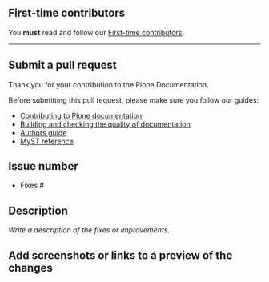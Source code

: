## First-time contributors

You **must** read and follow our [First-time contributors](https://6.docs.plone.org/contributing/first-time.html).

---

## Submit a pull request

Thank you for your contribution to the Plone Documentation.

Before submitting this pull request, please make sure you follow our guides:

-   [Contributing to Plone documentation](https://6.docs.plone.org/contributing/index.html)
-   [Building and checking the quality of documentation](https://6.docs.plone.org/contributing/setup-build.html)
-   [Authors guide](https://6.docs.plone.org/contributing/authors.html)
-   [MyST reference](https://6.docs.plone.org/contributing/myst-reference.html)

## Issue number

- Fixes #

## Description

_Write a description of the fixes or improvements._

## Add screenshots or links to a preview of the changes

